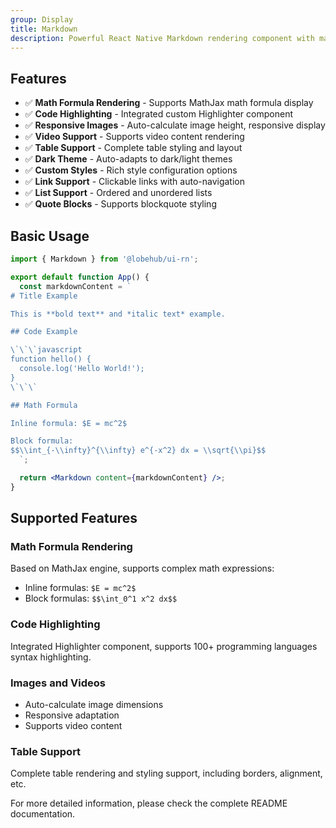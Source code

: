 ```yaml
---
group: Display
title: Markdown
description: Powerful React Native Markdown rendering component with math formulas, code highlighting, images, videos, and more content types support.
---
```


## Features

- ✅ **Math Formula Rendering** - Supports MathJax math formula display
- ✅ **Code Highlighting** - Integrated custom Highlighter component
- ✅ **Responsive Images** - Auto-calculate image height, responsive display
- ✅ **Video Support** - Supports video content rendering
- ✅ **Table Support** - Complete table styling and layout
- ✅ **Dark Theme** - Auto-adapts to dark/light themes
- ✅ **Custom Styles** - Rich style configuration options
- ✅ **Link Support** - Clickable links with auto-navigation
- ✅ **List Support** - Ordered and unordered lists
- ✅ **Quote Blocks** - Supports blockquote styling

## Basic Usage

```jsx
import { Markdown } from '@lobehub/ui-rn';

export default function App() {
  const markdownContent = `
# Title Example

This is **bold text** and *italic text* example.

## Code Example

\`\`\`javascript
function hello() {
  console.log('Hello World!');
}
\`\`\`

## Math Formula

Inline formula: $E = mc^2$

Block formula:
$$\\int_{-\\infty}^{\\infty} e^{-x^2} dx = \\sqrt{\\pi}$$
  `;

  return <Markdown content={markdownContent} />;
}
```

## Supported Features

### Math Formula Rendering

Based on MathJax engine, supports complex math expressions:

- Inline formulas: `$E = mc^2$`
- Block formulas: `$$\int_0^1 x^2 dx$$`

### Code Highlighting

Integrated Highlighter component, supports 100+ programming languages syntax highlighting.

### Images and Videos

- Auto-calculate image dimensions
- Responsive adaptation
- Supports video content

### Table Support

Complete table rendering and styling support, including borders, alignment, etc.

For more detailed information, please check the complete README documentation.
